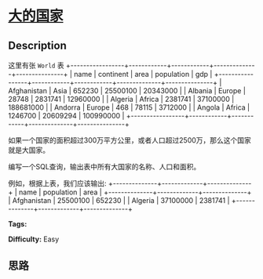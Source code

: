 # [大的国家][title]

## Description

这里有张 `World` 表
            +-----------------+------------+------------+--------------+---------------+    | name            | continent  | area       | population   | gdp           |    +-----------------+------------+------------+--------------+---------------+    | Afghanistan     | Asia       | 652230     | 25500100     | 20343000      |    | Albania         | Europe     | 28748      | 2831741      | 12960000      |    | Algeria         | Africa     | 2381741    | 37100000     | 188681000     |    | Andorra         | Europe     | 468        | 78115        | 3712000       |    | Angola          | Africa     | 1246700    | 20609294     | 100990000     |    +-----------------+------------+------------+--------------+---------------+    

如果一个国家的面积超过300万平方公里，或者人口超过2500万，那么这个国家就是大国家。

编写一个SQL查询，输出表中所有大国家的名称、人口和面积。

例如，根据上表，我们应该输出:
            +--------------+-------------+--------------+    | name         | population  | area         |    +--------------+-------------+--------------+    | Afghanistan  | 25500100    | 652230       |    | Algeria      | 37100000    | 2381741      |    +--------------+-------------+--------------+    


**Tags:** 

**Difficulty:** Easy

## 思路

[title]: https://leetcode-cn.com/problems/big-countries
